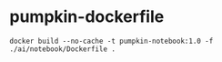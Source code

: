 # pumpkin-dockerfile

```
docker build --no-cache -t pumpkin-notebook:1.0 -f ./ai/notebook/Dockerfile .
```